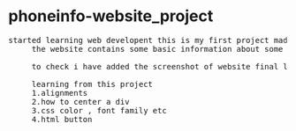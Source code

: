 # phoneinfo-website_project
<pre>started learning web developent this is my first project made using css and html 
     the website contains some basic information about some smartphone and their video

     to check i have added the screenshot of website final look in images websitelook

     learning from this project
     1.alignments
     2.how to center a div
     3.css color , font family etc
     4.html button
</pre>